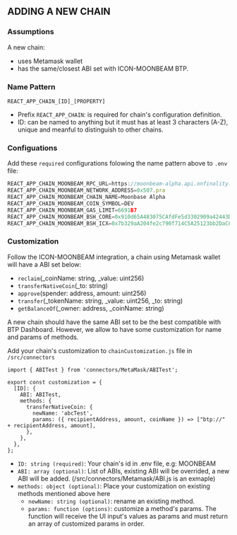 ## ADDING A NEW CHAIN
### Assumptions
A new chain:
- uses Metamask wallet
- has the same/closest ABI set with ICON-MOONBEAM BTP. 
### Name Pattern

```
REACT_APP_CHAIN_[ID]_[PROPERTY]
```

- Prefix `REACT_APP_CHAIN`: is required for chain's configuration definition.
- ID: can be named to anything but it must has at least 3 characters (A-Z), unique  and meanful to distinguish to other chains.

### Configuations
Add these `required` configurations folowing the name pattern above to `.env` file:

```javascript
REACT_APP_CHAIN_MOONBEAM_RPC_URL=https://moonbeam-alpha.api.onfinality.io/public
REACT_APP_CHAIN_MOONBEAM_NETWORK_ADDRESS=0x507.pra
REACT_APP_CHAIN_MOONBEAM_CHAIN_NAME=Moonbase Alpha
REACT_APP_CHAIN_MOONBEAM_COIN_SYMBOL=DEV
REACT_APP_CHAIN_MOONBEAM_GAS_LIMIT=6691B7
REACT_APP_CHAIN_MOONBEAM_BSH_CORE=0x910d65A483075CAfdFe5d3302909a42443DC5013
REACT_APP_CHAIN_MOONBEAM_BSH_ICX=0x7b329aA204fe2c790f714C5A25123bb2DaC86632
```

### Customization

Follow the ICON-MOONBEAM integration, a chain using Metamask wallet will have a ABI set below:


- `reclaim`(_coinName: string, _value: uint256)
- `transferNativeCoin`(_to: string)
- `approve`(spender: address, amount: uint256)
- `transfer`(_tokenName: string, _value: uint256, _to: string)
- `getBalanceOf`(_owner: address, _coinName: string)

A new chain should have the same ABI set to be the best compatible with BTP Dashboard. However, we allow to have some customization for name and params of methods.

Add your chain's customization to `chainCustomization.js` file in `/src/connectors`

```
import { ABITest } from 'connectors/MetaMask/ABITest';

export const customization = {
  [ID]: {
    ABI: ABITest,
    methods: {
      transferNativeCoin: {
        newName: 'abcTest',
        params: ({ recipientAddress, amount, coinName }) => ["btp://" + recipientAddress, amount],
      },
    },
  },
};
```

- `ID: string (required)`: Your chain's id in .env file, e.g: MOONBEAM 
- `ABI: array (optional)`: List of ABIs, existing ABI will be overrided, a new ABI will be added. (/src/connectors/Metamask/ABI.js is an exmaple)
- `methods: object (optional)`: Place your customization on existing methods mentioned above here
  - `newName: string (optional)`: rename an existing method.
  - `params: function (options)`: customize a method's params. The function will receive the UI input's values as params and must return an array of customized params in order.



